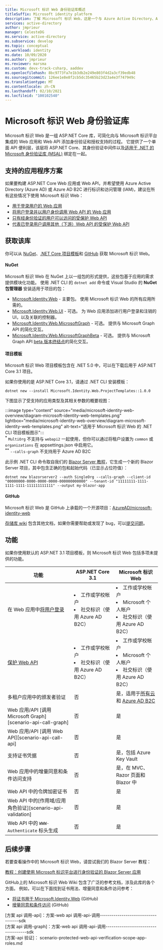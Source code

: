 ```yaml
---
title: Microsoft 标识 Web 身份验证库概述
titleSuffix: Microsoft identity platform
description: 了解 Microsoft 标识 Web，这是一个与 Azure Active Directory、Azure AD B2C 和 Microsoft Graph 以及其他 Web API 集成的适用于 ASP.NET Core 应用程序的身份验证和授权库。
services: active-directory
author: jmprieur
manager: CelesteDG
ms.service: active-directory
ms.subservice: develop
ms.topic: conceptual
ms.workload: identity
ms.date: 10/09/2020
ms.author: jmprieur
ms.reviewer: marsma
ms.custom: devx-track-csharp, aaddev
ms.openlocfilehash: 8bc9773fa7e1b3db2e249e803f4d2a3cf39edb48
ms.sourcegitcommit: 126ee1e8e8f2cb5dc35465b23d23a4e3f747949c
ms.translationtype: MT
ms.contentlocale: zh-CN
ms.lasthandoff: 02/10/2021
ms.locfileid: "100102540"
---
```

# <a name="microsoft-identity-web-authentication-library"></a>Microsoft 标识 Web 身份验证库

Microsoft 标识 Web 是一组 ASP.NET Core 库，可简化向与 Microsoft 标识平台集成的 Web 应用和 Web API 添加身份验证和授权支持的过程。 它提供了一个单面 API 便利层，该层将 ASP.NET Core、其身份验证中间件以及[适用于 .NET 的 Microsoft 身份验证库 (MSAL)](https://github.com/azuread/microsoft-authentication-library-for-dotnet) 绑定在一起。

## <a name="supported-application-scenarios"></a>支持的应用程序方案

如果要构建 ASP.NET Core Web 应用或 Web API，并希望使用 Azure Active Directory (Azure AD) 或 Azure AD B2C 进行标识和访问管理 (IAM)，建议在所有这些情况下使用 Microsoft 标识 Web：

- [用于登录用户的 Web 应用](scenario-web-app-sign-user-overview.md)
- [将用户登录并以用户身份调用 Web API 的 Web 应用](scenario-web-app-call-api-overview.md)
- [只有经身份验证的用户可以访问的受保护 Web API](scenario-protected-web-api-overview.md)
- [代表已登录用户调用其他（下游）Web API 的受保护 Web API](scenario-web-api-call-api-overview.md)

## <a name="get-the-library"></a>获取该库

你可以从 [NuGet](#nuget)、[.NET Core 项目模板](#project-templates)和 [GitHub](#github) 获取 Microsoft 标识 Web。

#### <a name="nuget"></a>NuGet

Microsoft 标识 Web 在 NuGet 上以一组包的形式提供，这些包基于应用的需求提供模块化功能。 使用 .NET CLI 的 `dotnet add` 命令或 Visual Studio 的 **NuGet 包管理器** 安装适用于项目的包：

- [Microsoft.Identity.Web](https://www.nuget.org/packages/Microsoft.Identity.Web) - 主要包。 使用 Microsoft 标识 Web 的所有应用所需的。
- [Microsoft.Identity.Web.UI](https://www.nuget.org/packages/Microsoft.Identity.Web.UI) - 可选。 为 Web 应用添加进行用户登录和注销的 UI，以及关联的控制器。
- [Microsoft.Identity.Web.MicrosoftGraph](https://www.nuget.org/packages/Microsoft.Identity.Web.MicrosoftGraph) - 可选。 提供与 Microsoft Graph API 的简化交互。
- [Microsoft.Identity.Web.MicrosoftGraphBeta](https://www.nuget.org/packages/Microsoft.Identity.Web.MicrosoftGraphBeta) - 可选。 提供与 Microsoft Graph API [beta 版本终结点](/graph/api/overview?view=graph-rest-beta&preserve-view=true)的简化交互。

#### <a name="project-templates"></a>项目模板

Microsoft 标识 Web 项目模板包含在 .NET 5.0 中，可以在下载后用于 ASP.NET Core 3.1 项目。

如果你使用的是 ASP.NET Core 3.1，请通过 .NET CLI 安装模板：

```dotnetcli
dotnet new --install Microsoft.Identity.Web.ProjectTemplates::1.0.0
```

下图显示了受支持的应用类型及其相关参数的概要视图：

:::image type="content" source="media/microsoft-identity-web-overview/diagram-microsoft-identity-web-templates.png" lightbox="media/microsoft-identity-web-overview/diagram-microsoft-identity-web-templates.png" alt-text="适用于 Microsoft 标识 Web 的 .NET CLI 项目模板图示":::
<br /><sup><b>*</b></sup> `MultiOrg` 不支持与 `webapi2` 一起使用，但你可以通过将租户设置为 `common` 或 `organizations` 在 appsettings.json 中启用它。
<br /><sup><b>**</b></sup> `--calls-graph` 不支持用于 Azure AD B2C

此示例 .NET CLI 命令取自我们的 [Blazor Server 教程](tutorial-blazor-server.md)，它生成一个新的 Blazor Server 项目，其中包含正确的包和起始代码（已显示占位符值）：

```dotnetcli
dotnet new blazorserver2 --auth SingleOrg --calls-graph --client-id "00000000-0000-0000-0000-000000000000" --tenant-id "11111111-1111-1111-1111-111111111111" --output my-blazor-app
```

#### <a name="github"></a>GitHub

Microsoft 标识 Web 是 GitHub 上承载的一个开源项目：<a href="https://github.com/AzureAD/microsoft-identity-web" target="_blank">AzureAD/microsoft-identity-web</a>

[存储库 wiki](https://github.com/AzureAD/microsoft-identity-web/wiki) 包含其他文档，如果你需要帮助或发现了 bug，可以[提交问题](https://github.com/AzureAD/microsoft-identity-web/issues)。

## <a name="features"></a>功能

如果你使用默认的 ASP.NET 3.1 项目模板，则 Microsoft 标识 Web 包括多项未提供的功能。

| 功能                                                                                  | ASP.NET Core 3.1                                                     | Microsoft 标识 Web                                                                                  |
|------------------------------------------------------------------------------------------|----------------------------------------------------------------------|---------------------------------------------------------------------------------------------------------|
| 在 Web 应用中[将用户登录](scenario-web-app-sign-user-app-configuration.md)             | <li>工作或学校帐户<li>社交标识（使用 Azure AD B2C） | <li>工作或学校帐户<li>Microsoft 个人帐户<li>社交标识（使用 Azure AD B2C）     |
| [保护 Web API](scenario-protected-web-api-app-configuration.md#microsoftidentityweb) | <li>工作或学校帐户<li>社交标识（使用 Azure AD B2C） | <li>工作或学校帐户<li>Microsoft 个人帐户<li>社交标识（使用 Azure AD B2C）     |
| 多租户应用中的颁发者验证                                                   | 否                                                                   | 是，适用于[所有云](authentication-national-cloud.md)和 [Azure AD B2C](../../active-directory-b2c/index.yml) |
| Web 应用/API [调用 Microsoft Graph][scenario-api-call-graph]                             | 否                                                                   | 是                                                                                                     |
| Web 应用/API [调用 Web API][scenario-api-call-api]                                       | 否                                                                   | 是                                                                                                     |
| 支持证书凭据                                                         | 否                                                                   | 是，包括 Azure Key Vault                                                                          |
| Web 应用中的增量同意和条件访问支持                           | 否                                                                   | 是，在 MVC、Razor 页面和 Blazor 中                                                                    |
| Web API 中的令牌加密证书                                                | 否                                                                   | 是                                                                                                     |
| Web API 中的[作用域/应用角色验证][scenario-api-validation]                        | 否                                                                   | 是                                                                                                     |
| Web API 中的 `WWW-Authenticate` 标头生成                                         | 否                                                                   | 是                                                                                                     |

## <a name="next-steps"></a>后续步骤

若要查看操作中的 Microsoft 标识 Web，请尝试我们的 Blazor Server 教程：

[教程：创建使用 Microsoft 标识平台进行身份验证的 Blazor Server 应用](tutorial-blazor-server.md)

GitHub上的 Microsoft 标识 Web Wiki 包含了广泛的参考文档，涉及此库的各个方面。 例如，可以在下面找到证书用法、增量同意和条件访问参考：

- <a href="https://github.com/AzureAD/microsoft-identity-web/wiki/Using-certificates" target="_blank">将证书用于 Microsoft.Identity.Web</a> (GitHub)
- <a href="https://github.com/AzureAD/microsoft-identity-web/wiki/Managing-incremental-consent-and-conditional-access" target="_blank">增量同意和条件访问</a> (GitHub)

<!-- LINKS -->
<!--  [miw-certs]: microsoft-identity-web-certificates.md  -->
<!--  [miw-certs-decrypt]: microsoft-identity-web-certificates.md#decryption-certificates  -->
<!--  [miw-inc-consent-ca-header]: microsoft-identity-web-consent-conditional-access.md#handling-incremental-consent-or-conditional-access-in-web-apis  -->
<!--  [miw-inc-consent-ca]: microsoft-identity-web-consent-conditional-access.md  -->
[方案 api 调用-api]：方案-web api 调用-api-调用------------------------------------sdk  
[方案 api 调用-graph]：方案-web api 调用-api-调用-------------------------------------sdk  
[方案-api 验证]： scenario-protected-web-api-verification-scope-app-roles.md  
